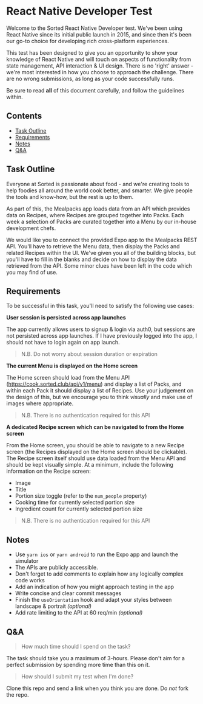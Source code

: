 # React Native Developer Test

Welcome to the Sorted React Native Developer test. We've been using React Native since its initial public launch in 2015, and since then it's been our go-to choice for developing rich cross-platform experiences. 

This test has been designed to give you an opportunity to show your knowledge of React Native and will touch on aspects of functionality from state management, API interaction & UI design. There is no 'right' answer - we're most interested in how you choose to approach the challenge. There are no wrong submissions, as long as your code successfully runs.

Be sure to read **all** of this document carefully, and follow the guidelines within.

## Contents
-   [Task Outline](#task-outline)
-   [Requirements](#requirements)
-   [Notes](#notes)
-   [Q&A](#qa)

## Task Outline
Everyone at Sorted is passionate about food - and we're creating tools to help foodies all around the world cook better, and smarter. We give people the tools and know-how, but the rest is up to them.

As part of this, the Mealpacks app loads data from an API which provides data on Recipes, where Recipes are grouped together into Packs. Each week a selection of Packs are curated together into a Menu by our in-house development chefs.

We would like you to connect the provided Expo app to the Mealpacks REST API. You'll have to retrieve the Menu data, then display the Packs and related Recipes within the UI. We've given you all of the building blocks, but you'll have to fill in the blanks and decide on how to display the data retrieved from the API. Some minor clues have been left in the code which you may find of use.


## Requirements
To be successful in this task, you'll need to satisfy the following use cases:

**User session is persisted across app launches**

The app currently allows users to signup & login via auth0, but sessions are not persisted across app launches. If I have previously logged into the app, I should not have to login again on app launch.

> N.B. Do not worry about session duration or expiration

**The current Menu is displayed on the Home screen**

The Home screen should load from the Menu API (https://cook.sorted.club/api/v1/menu) and display a list of Packs, and within each Pack it should display a list of Recipes. Use your judgement on the design of this, but we encourage you to think *visually* and make use of images where appropriate.

> N.B. There is no authentication required for this API

**A dedicated Recipe screen which can be navigated to from the Home screen**

From the Home screen, you should be able to navigate to a new Recipe screen (the Recipes displayed on the Home screen should be clickable). The Recipe screen itself should use data loaded from the Menu API and should be kept visually simple. At a minimum, include the following information on the Recipe screen:
- Image
- Title
- Portion size toggle (refer to the `num_people` property)
- Cooking time for currently selected portion size
- Ingredient count for currently selected portion size

> N.B. There is no authentication required for this API

## Notes
* Use `yarn ios` or `yarn android` to run the Expo app and launch the simulator
* The APIs are publicly accessible.
* Don't forget to add comments to explain how any logically complex code works
* Add an indication of how you might approach testing in the app
* Write concise and clear commit messages
* Finish the `useOrientation` hook and adapt your styles between landscape & portrait _(optional)_
* Add rate limiting to the API at 60 req/min _(optional)_

## Q&A
> How much time should I spend on the task?

The task should take you a maximum of 3-hours. Please don't aim for a perfect submission by spending more time than this on it.

> How should I submit my test when I'm done?

Clone this repo and send a link when you think you are done. Do *not* fork the repo.
